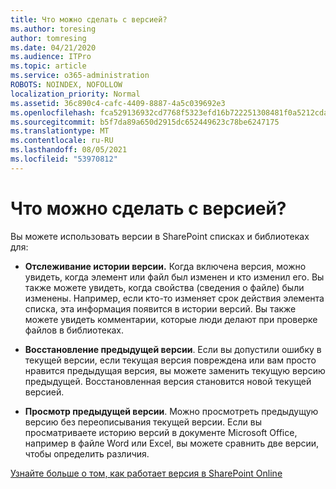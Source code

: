 ```yaml
---
title: Что можно сделать с версией?
ms.author: toresing
author: tomresing
ms.date: 04/21/2020
ms.audience: ITPro
ms.topic: article
ms.service: o365-administration
ROBOTS: NOINDEX, NOFOLLOW
localization_priority: Normal
ms.assetid: 36c890c4-cafc-4409-8887-4a5c039692e3
ms.openlocfilehash: fca529136932cd7768f5323efd16b722251308481f0a5212cda5ac5e7dc591d1
ms.sourcegitcommit: b5f7da89a650d2915dc652449623c78be6247175
ms.translationtype: MT
ms.contentlocale: ru-RU
ms.lasthandoff: 08/05/2021
ms.locfileid: "53970812"
---
```

# <a name="what-can-i-do-with-versioning"></a>Что можно сделать с версией?

Вы можете использовать версии в SharePoint списках и библиотеках для:
  
- **Отслеживание истории версии.** Когда включена версия, можно увидеть, когда элемент или файл был изменен и кто изменил его. Вы также можете увидеть, когда свойства (сведения о файле) были изменены. Например, если кто-то изменяет срок действия элемента списка, эта информация появится в истории версий. Вы также можете увидеть комментарии, которые люди делают при проверке файлов в библиотеках. 
    
- **Восстановление предыдущей версии**. Если вы допустили ошибку в текущей версии, если текущая версия повреждена или вам просто нравится предыдущая версия, вы можете заменить текущую версию предыдущей. Восстановленная версия становится новой текущей версией. 
    
- **Просмотр предыдущей версии**. Можно просмотреть предыдущую версию без переописывания текущей версии. Если вы просматриваете историю версий в документе Microsoft Office, например в файле Word или Excel, вы можете сравнить две версии, чтобы определить различия. 
    
[Узнайте больше о том, как работает версия в SharePoint Online](https://go.microsoft.com/fwlink/?linkid=875710)
  

